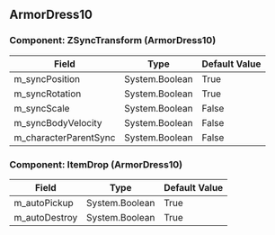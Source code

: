 ## ArmorDress10

### Component: ZSyncTransform (ArmorDress10)

|Field|Type|Default Value|
|-----|----|-------------|
|m_syncPosition|System.Boolean|True|
|m_syncRotation|System.Boolean|True|
|m_syncScale|System.Boolean|False|
|m_syncBodyVelocity|System.Boolean|False|
|m_characterParentSync|System.Boolean|False|

### Component: ItemDrop (ArmorDress10)

|Field|Type|Default Value|
|-----|----|-------------|
|m_autoPickup|System.Boolean|True|
|m_autoDestroy|System.Boolean|True|


